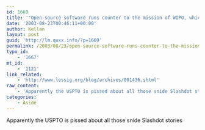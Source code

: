 ```yaml
---
id: 1669
title: '"Open-source software runs counter to the mission of WIPO, which is to promote intellectual-property rights."'
date: '2003-08-23T00:46:11+00:00'
author: Kellan
layout: post
guid: 'http://lm.quxx.info/?p=1669'
permalink: /2003/08/23/open-source-software-runs-counter-to-the-mission-of-wipo-which-is-to-promote-intellectual-property-rights/
typo_id:
    - '1667'
mt_id:
    - '1121'
link_related:
    - 'http://www.lessig.org/blog/archives/001436.shtml'
raw_content:
    - 'Apparently the USPTO is pissed about all those snide Slashdot stories'
categories:
    - Aside
---
```


Apparently the USPTO is pissed about all those snide Slashdot stories
